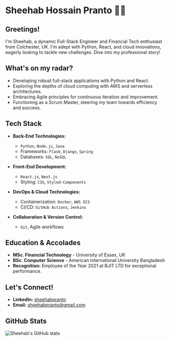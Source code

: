 # Sheehab Hossain Pranto 👨‍💻

## Greetings!

I'm Sheehab, a dynamic Full-Stack Engineer and Financial Tech enthusiast from Colchester, UK. I'm adept with Python, React, and cloud innovations, eagerly looking to tackle new challenges. Dive into my professional story!

## What's on my radar?

- Developing robust full-stack applications with Python and React.
- Exploring the depths of cloud computing with AWS and serverless architectures.
- Embracing Agile principles for continuous iteration and improvement.
- Functioning as a Scrum Master, steering my team towards efficiency and success.

## Tech Stack

- **Back-End Technologies:**
  - `Python`, `Node.js`, `Java`
  - Frameworks: `Flask`, `Django`, `Spring`
  - Databases: `SQL`, `NoSQL`

- **Front-End Development:**
  - `React.js`, `Next.js`
  - Styling: `CSS`, `Styled-Components`

- **DevOps & Cloud Technologies:**
  - Containerization: `Docker`, `AWS ECS`
  - CI/CD: `GitHub Actions`, `Jenkins`

- **Collaboration & Version Control:**
  - `Git`, Agile workflows

## Education & Accolades

- **MSc. Financial Technology** - University of Essex, UK
- **BSc. Computer Science** - American International University Bangladesh
- **Recognition:** Employee of the Year 2021 at BJIT LTD for exceptional performance.

## Let's Connect!

- **LinkedIn:** [sheehabpranto](https://www.linkedin.com/in/sheehabpranto)
- **Email:** [sheehabpranto@gmail.com](mailto:sheehabpranto@gmail.com)

## GitHub Stats

![Sheehab's GitHub stats](https://github-readme-stats.vercel.app/api?username=sheehab984&count_private=true&show_icons=true&theme=radical)

